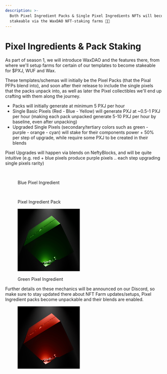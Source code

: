 ```yaml
---
description: >-
  Both Pixel Ingredient Packs & Single Pixel Ingredients NFTs will become
  stakeable via the WaxDAO NFT-staking farms 🧑‍🌾
---
```


# Pixel Ingredients & Pack Staking

As part of season 1, we will introduce WaxDAO and the features there, from where we'll setup farms for certain of our templates to become stakeable for $PXJ, WUF and Wax.

These templates/schemas will initially be the Pixel Packs (that the Pixal PFPs blend into), and soon after their release to include the single pixels that the packs unpack into, as well as later the Pixel collectibles we'll end up crafting with them along the journey.

* Packs will initially generate at minimum 5 PXJ per hour
* Single Basic Pixels (Red - Blue - Yellow) will generate PXJ at \~0.5-1 PXJ per hour (making each pack unpacked generate 5-10 PXJ per hour by baseline, even after unpacking)&#x20;
* Upgraded Single Pixels (secondary/tertiary colors such as green - purple - orange - cyan) will stake for their components power + 50% per step of upgrade, while require some PXJ to be created in their blends

Pixel Upgrades will happen via blends on NeftyBlocks, and will be quite intuitive (e.g. red + blue pixels produce purple pixels .. each step upgrading single pixels rarity)&#x20;



<div>

<figure><img src="../../../.gitbook/assets/Pixel_blue_gif.gif" alt="" width="200"><figcaption><p>Blue Pixel Ingredient</p></figcaption></figure>

 

<figure><img src="../../../.gitbook/assets/pixel_journey_pack_002_500x500.gif" alt="" width="250"><figcaption><p>Pixel Ingredient Pack</p></figcaption></figure>

 

<figure><img src="../../../.gitbook/assets/Pixel_green_gif_25fps_200.gif" alt=""><figcaption><p>Green Pixel Ingredient</p></figcaption></figure>

</div>

Further details on these mechanics will be announced on our Discord, so make sure to stay updated there about NFT Farm updates/setups, Pixel Ingredient packs become unpackable and their blends are enabled.

<figure><img src="../../../.gitbook/assets/Pixel_red_gif_25fps_200.gif" alt=""><figcaption></figcaption></figure>
